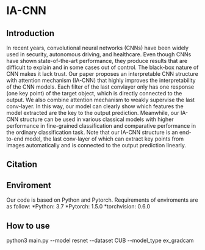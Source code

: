 # IA-CNN

## Introduction
In recent years, convolutional neural networks
(CNNs) have been widely used in security, autonomous driving,
and healthcare. Even though CNNs have shown state-of-the-art
performance, they produce results that are difficult to explain and
in some cases out of control. The black-box nature of CNN makes
it lack trust. Our paper proposes an interpretable CNN structure
with attention mechanism (IA-CNN) that highly improves the
interpretability of the CNN models. Each filter of the last convlayer
only has one response (one key point) of the target object,
which is directly connected to the output. We also combine
attention mechanism to weakly supervise the last conv-layer. In
this way, our model can clearly show which features the model
extracted are the key to the output prediction. Meanwhile, our
IA-CNN structure can be used in various classical models with
higher performance in fine-grained classification and comparative
performance in the ordinary classification task. Note that our
IA-CNN structure is an end-to-end model, the last conv-layer of
which can extract key points from images automatically and is
connected to the output prediction linearly.

## Citation

## Enviroment
Our code is based on Python and Pytorch. Requirements of enviroments are as follow:
*Python: 3.7
*Pytorch: 1.5.0
*torchvision: 0.6.0

## How to use
python3 main.py --model resnet --dataset CUB --model_type ex_gradcam
